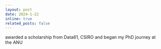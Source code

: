 ```yaml
---
layout: post
date: 2024-1-22
inline: true
related_posts: false
---
```


awarded a scholarship from Data61, CSIRO and began my PhD journey at the ANU
